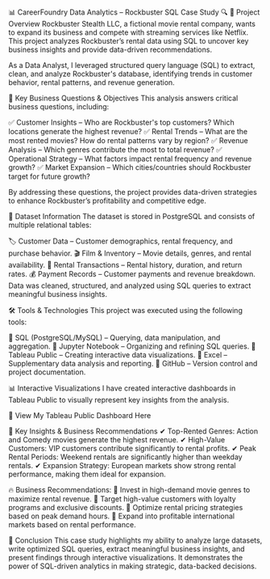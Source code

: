 📊 CareerFoundry Data Analytics – Rockbuster SQL Case Study 🔍
📌 Project Overview
Rockbuster Stealth LLC, a fictional movie rental company, wants to expand its business and compete with streaming services like Netflix. This project analyzes Rockbuster’s rental data using SQL to uncover key business insights and provide data-driven recommendations.

As a Data Analyst, I leveraged structured query language (SQL) to extract, clean, and analyze Rockbuster's database, identifying trends in customer behavior, rental patterns, and revenue generation.

🎯 Key Business Questions & Objectives
This analysis answers critical business questions, including:

✅ Customer Insights – Who are Rockbuster's top customers? Which locations generate the highest revenue?
✅ Rental Trends – What are the most rented movies? How do rental patterns vary by region?
✅ Revenue Analysis – Which genres contribute the most to total revenue?
✅ Operational Strategy – What factors impact rental frequency and revenue growth?
✅ Market Expansion – Which cities/countries should Rockbuster target for future growth?

By addressing these questions, the project provides data-driven strategies to enhance Rockbuster’s profitability and competitive edge.

📂 Dataset Information
The dataset is stored in PostgreSQL and consists of multiple relational tables:

🏷 Customer Data – Customer demographics, rental frequency, and purchase behavior.
🎬 Film & Inventory – Movie details, genres, and rental availability.
🔄 Rental Transactions – Rental history, duration, and return rates.
💰 Payment Records – Customer payments and revenue breakdown.
Data was cleaned, structured, and analyzed using SQL queries to extract meaningful business insights.

🛠️ Tools & Technologies
This project was executed using the following tools:

🔹 SQL (PostgreSQL/MySQL) – Querying, data manipulation, and aggregation.
🔹 Jupyter Notebook – Organizing and refining SQL queries.
🔹 Tableau Public – Creating interactive data visualizations.
🔹 Excel – Supplementary data analysis and reporting.
🔹 GitHub – Version control and project documentation.

📊 Interactive Visualizations
I have created interactive dashboards in Tableau Public to visually represent key insights from the analysis.

🔗 View My Tableau Public Dashboard Here

📢 Key Insights & Business Recommendations
✔ Top-Rented Genres: Action and Comedy movies generate the highest revenue.
✔ High-Value Customers: VIP customers contribute significantly to rental profits.
✔ Peak Rental Periods: Weekend rentals are significantly higher than weekday rentals.
✔ Expansion Strategy: European markets show strong rental performance, making them ideal for expansion.

🔥 Business Recommendations:
📌 Invest in high-demand movie genres to maximize rental revenue.
📌 Target high-value customers with loyalty programs and exclusive discounts.
📌 Optimize rental pricing strategies based on peak demand hours.
📌 Expand into profitable international markets based on rental performance.

🚀 Conclusion
This case study highlights my ability to analyze large datasets, write optimized SQL queries, extract meaningful business insights, and present findings through interactive visualizations. It demonstrates the power of SQL-driven analytics in making strategic, data-backed decisions.
